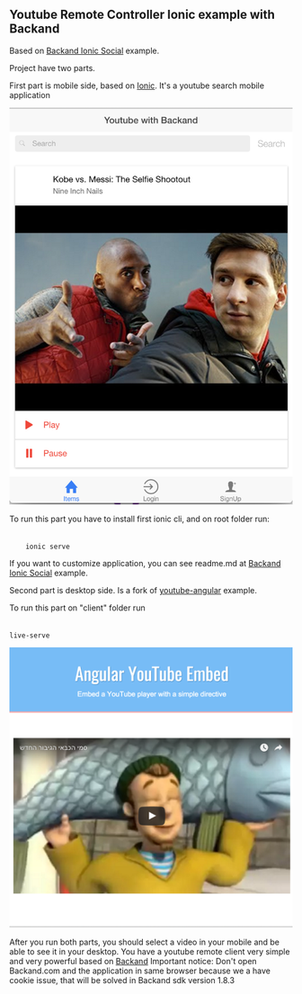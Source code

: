 ## Youtube Remote Controller Ionic example with Backand

Based on [Backand Ionic Social](https://github.com/backand/backand-ionic-social) example.


Project have two parts.

First part is mobile side, based on [Ionic](www.ionicframework.com).
It's a youtube search mobile application

![Mobile Part](pics/mobile.png)

To run this part you have to install first ionic cli, and on root folder run:

<code>
    ionic serve
</code>

If you want to customize application, you can see readme.md at [Backand Ionic Social](https://github.com/backand/backand-ionic-social) example. 

Second part is desktop side.
Is a fork of [youtube-angular](https://github.com/brandly/angular-youtube-embed) example.

To run this part on "client" folder run 

<code>
live-serve
</code>

![Desktop Part](pics/desktop.png)


After you run both parts, you should select a video in your mobile and be able to see it in your desktop.
You have a youtube remote client very simple and very powerful based on [Backand](https://www.backand.com)
Important notice: Don't open Backand.com and the application in same browser because we a have cookie issue, that will be solved in Backand sdk version 1.8.3
